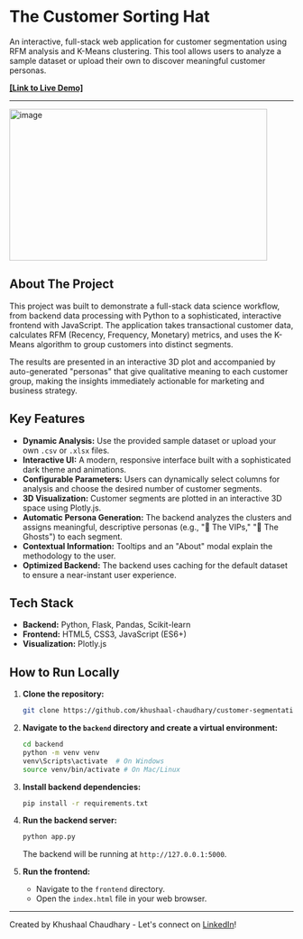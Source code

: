 # The Customer Sorting Hat

An interactive, full-stack web application for customer segmentation using RFM analysis and K-Means clustering. This tool allows users to analyze a sample dataset or upload their own to discover meaningful customer personas.

**[[Link to Live Demo]](https://customer-segmentation-app-mauve.vercel.app/)**

---


<img width="457" height="269" alt="image" src="https://github.com/user-attachments/assets/7f6f7cf5-6dd2-4695-90f1-a856fa3ad2d6" />


## About The Project

This project was built to demonstrate a full-stack data science workflow, from backend data processing with Python to a sophisticated, interactive frontend with JavaScript. The application takes transactional customer data, calculates RFM (Recency, Frequency, Monetary) metrics, and uses the K-Means algorithm to group customers into distinct segments.

The results are presented in an interactive 3D plot and accompanied by auto-generated "personas" that give qualitative meaning to each customer group, making the insights immediately actionable for marketing and business strategy.

## Key Features

* **Dynamic Analysis:** Use the provided sample dataset or upload your own `.csv` or `.xlsx` files.
* **Interactive UI:** A modern, responsive interface built with a sophisticated dark theme and animations.
* **Configurable Parameters:** Users can dynamically select columns for analysis and choose the desired number of customer segments.
* **3D Visualization:** Customer segments are plotted in an interactive 3D space using Plotly.js.
* **Automatic Persona Generation:** The backend analyzes the clusters and assigns meaningful, descriptive personas (e.g., "👑 The VIPs," "👻 The Ghosts") to each segment.
* **Contextual Information:** Tooltips and an "About" modal explain the methodology to the user.
* **Optimized Backend:** The backend uses caching for the default dataset to ensure a near-instant user experience.

## Tech Stack

* **Backend:** Python, Flask, Pandas, Scikit-learn
* **Frontend:** HTML5, CSS3, JavaScript (ES6+)
* **Visualization:** Plotly.js

## How to Run Locally

1.  **Clone the repository:**
    ```bash
    git clone https://github.com/khushaal-chaudhary/customer-segmentation-app.git
    ```
2.  **Navigate to the `backend` directory and create a virtual environment:**
    ```bash
    cd backend
    python -m venv venv
    venv\Scripts\activate  # On Windows
    source venv/bin/activate # On Mac/Linux
    ```
3.  **Install backend dependencies:**
    ```bash
    pip install -r requirements.txt
    ```
4.  **Run the backend server:**
    ```bash
    python app.py
    ```
    The backend will be running at `http://127.0.0.1:5000`.

5.  **Run the frontend:**
    * Navigate to the `frontend` directory.
    * Open the `index.html` file in your web browser.

---
Created by Khushaal Chaudhary - Let's connect on [LinkedIn](https://www.linkedin.com/in/khushaal-chaudhary)!
